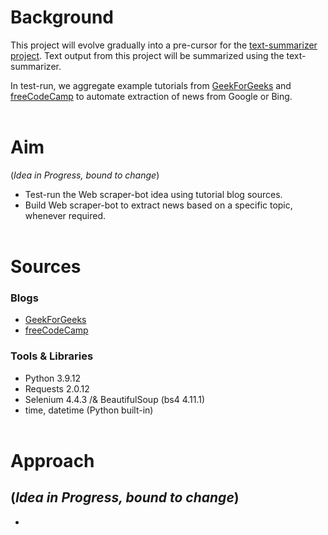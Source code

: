 # Background
This project will evolve gradually into a pre-cursor for the [text-summarizer project](https://github.com/prak112/text-summarizer). Text output from this project will be summarized using the text-summarizer.
 
In test-run, we aggregate example tutorials from [GeekForGeeks](https://www.geeksforgeeks.org/how-to-build-web-scraping-bot-in-python/) and [freeCodeCamp](https://www.freecodecamp.org/news/automate-your-life-with-python/) to automate extraction of news from Google or Bing.
</br></br>

# Aim 
(*Idea in Progress, bound to change*)
- Test-run the Web scraper-bot idea using tutorial blog sources.
- Build Web scraper-bot to extract news based on a specific topic, whenever required.</br></br>

# Sources
### Blogs
- [GeekForGeeks](https://www.geeksforgeeks.org/how-to-build-web-scraping-bot-in-python/)
- [freeCodeCamp](https://www.freecodecamp.org/news/automate-your-life-with-python/)

### Tools & Libraries
- Python 3.9.12
- Requests 2.0.12
- Selenium 4.4.3 /& BeautifulSoup (bs4 4.11.1)
- time, datetime (Python built-in)
</br></br>

# Approach
(*Idea in Progress, bound to change*)
- 
- 